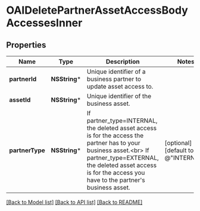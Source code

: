 # OAIDeletePartnerAssetAccessBodyAccessesInner

## Properties
Name | Type | Description | Notes
------------ | ------------- | ------------- | -------------
**partnerId** | **NSString*** | Unique identifier of a business partner to update asset access to. | 
**assetId** | **NSString*** | Unique identifier of the business asset. | 
**partnerType** | **NSString*** | If partner_type&#x3D;INTERNAL, the deleted asset access is for the access the partner has to your business asset.&lt;br&gt; If partner_type&#x3D;EXTERNAL, the deleted asset access is for the access you have to the partner&#39;s business asset. | [optional] [default to @"INTERNAL"]

[[Back to Model list]](../README.md#documentation-for-models) [[Back to API list]](../README.md#documentation-for-api-endpoints) [[Back to README]](../README.md)


